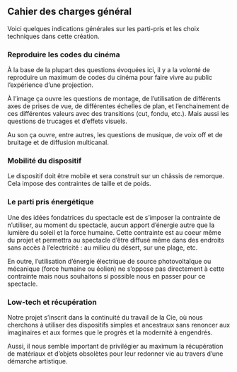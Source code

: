 ## Cahier des charges général

Voici quelques indications générales sur les parti-pris et les choix techniques dans cette création.

### Reproduire les codes du cinéma

À la base de la plupart des questions évoquées ici, il y a la volonté de reproduire un maximum de codes du cinéma pour faire vivre au public l’expérience d’une projection.

À l’image ça ouvre les questions de montage, de l’utilisation de différents axes de prises de vue, de différentes échelles de plan, et l’enchainement de ces différentes valeurs avec des transitions (cut, fondu, etc.). Mais aussi les questions de trucages et d’effets visuels.

Au son ça ouvre, entre autres, les questions de musique, de voix off et de bruitage et de diffusion multicanal.

### Mobilité du dispositif

Le dispositif doit être mobile et sera construit sur un châssis de remorque. Cela impose des contraintes de taille et de poids.

### Le parti pris énergétique

Une des idées fondatrices du spectacle est de s’imposer la contrainte de n’utiliser, au moment du spectacle, aucun apport d’énergie autre que la lumière du soleil et la force humaine. Cette contrainte est au coeur même du projet et permettra au spectacle d’être diffusé même dans des endroits sans accès à l’electricité : au milieu du désert, sur une plage, etc.

En outre, l’utilisation d’énergie électrique de source photovoltaïque ou mécanique (force humaine ou éolien) ne s’oppose pas directement à cette contrainte mais nous souhaitons si possible nous en passer pour ce spectacle.

### Low-tech et récupération

Notre projet s’inscrit dans la continuité du travail de la Cie, où nous cherchons à utiliser des dispositifs simples et ancestraux sans renoncer aux imaginaires et aux formes que le progrès et la modernité à engendrés.

Aussi, il nous semble important de privilégier au maximum la récupération de matériaux et d’objets obsolètes pour leur redonner vie au travers d’une démarche artistique.
